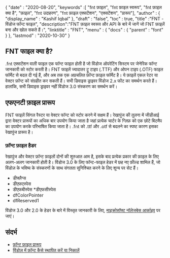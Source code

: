 {
  "date" : "2020-08-20",
  "keywords" :[ "fnt फ़ाइल", "fnt फ़ाइल स्वरूप", "fnt फ़ाइल क्या है", "फ़ाइल", "fnt उदाहरण", "fnt फ़ाइल एक्सटेंशन", "एक्सटेंशन", "प्रारूप"],
  "author" : {
    "display_name" : "Kashif Iqbal"
},
  "draft" : "false",
  "toc" : true,
  "title" :"FNT - विंडोज फॉन्ट फाइल",
  "description":"FNT फ़ाइल स्वरूप और API के बारे में जानें जो FNT फ़ाइलें बना और खोल सकते हैं।",
  "linktitle" : "FNT",
  "menu" : {
    "docs" : {
      "parent" : "font"
}
},
  "lastmod" : "2020-10-30"
}

## FNT फाइल क्या है?

.fnt एक्सटेंशन वाली फाइल एक फॉन्ट फाइल होती है जो विंडोज ऑपरेटिंग सिस्टम पर जेनेरिक फॉन्ट जानकारी को स्टोर करती है। FNT फाइलें ज्यादातर ट्रू टाइप (.TTF) और ओपन टाइप (.OTF) फाइल फॉर्मेट से बदल दी गई हैं, और अब तक एक अप्रचलित फ़ॉन्ट फ़ाइल फॉर्मेट है। ये फ़ाइलें एकल रेटर या वेक्टर फ़ॉन्ट को संग्रहीत कर सकती हैं। सभी डिवाइस ड्राइवर विंडोज 2.x फोंट का समर्थन करते हैं। हालांकि, सभी डिवाइस ड्राइवर नहीं
विंडोज 3.0 संस्करण का समर्थन करें।

## एफएनटी फ़ाइल प्रारूप

FNT फाइलें सिंगल रैस्टर या वेक्टर फॉन्ट को स्टोर करने में सक्षम हैं। रेखापुंज की तुलना में जीडीआई द्वारा वेक्टर प्रारूपों का अधिक बार उपयोग किया जाता है जहां प्रत्येक चार्टर के ग्लिफ़ को एक छोटे बिटमैप का उपयोग करके परिभाषित किया जाता है। .fnt को .ttf और .otf से बदलने का स्पष्ट कारण इसका रेखापुंज प्रारूप है।

### फ़ॉन्ट फ़ाइल हैडर
रेखापुंज और वेक्टर फ़ॉन्ट फ़ाइलों दोनों की शुरुआत आम है, इसके बाद प्रत्येक प्रकार की फ़ाइल के लिए अलग-अलग जानकारी होती है। विंडोज 3.0 के लिए फॉन्ट-फाइल हेडर में छह नए फ़ील्ड शामिल हैं, जो विंडोज़ के भविष्य के संस्करणों के साथ संगतता सुनिश्चित करने के लिए शून्य पर सेट हैं।

* डीफ्लैग्स
* डीएफएस्पेस
* डीएफबीस्पेस
*डीएफसीस्पेस
* dfColorPointer
* dfReserved1

विंडोज 3.0 और 2.0 के हेडर के बारे में विस्तृत जानकारी के लिए, [माइक्रोसॉफ्ट नॉलेजबेस आर्काइव](https://jeffpar.github.io/kbarchive/kb/065/Q65123/) पर जाएं।

## संदर्भ
* [फ़ॉन्ट फ़ाइल प्रारूप](https://jeffpar.github.io/kbarchive/kb/065/Q65123/)
* [विंडोज़ में फ़ॉन्ट कैसे स्थापित करें या निकालें](https://support.microsoft.com/en-us/windows/how-to-install-or-remove-a-font-in-windows-f12d0657-2fc8-7613-c76f-88d043b334b8)

